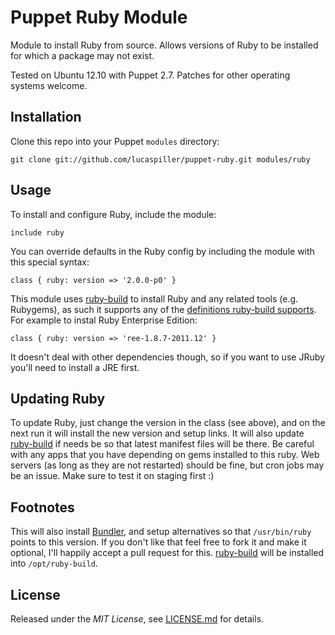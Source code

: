 Puppet Ruby Module
==================

Module to install Ruby from source. Allows versions of Ruby to be installed for which a package may not exist.

Tested on Ubuntu 12.10 with Puppet 2.7. Patches for other operating systems welcome.

Installation
------------

Clone this repo into your Puppet `modules` directory:

    git clone git://github.com/lucaspiller/puppet-ruby.git modules/ruby

Usage
-----

To install and configure Ruby, include the module:

    include ruby

You can override defaults in the Ruby config by including
the module with this special syntax:

    class { ruby: version => '2.0.0-p0' }

This module uses [ruby-build][ruby-build] to install Ruby and any related tools (e.g. Rubygems), as such it supports any of the [definitions ruby-build supports](https://github.com/sstephenson/ruby-build/tree/master/share/ruby-build). For example to instal Ruby Enterprise Edition:

    class { ruby: version => 'ree-1.8.7-2011.12' }

It doesn't deal with other dependencies though, so if you want to use JRuby you'll need to install a JRE first.

Updating Ruby
-------------

To update Ruby, just change the version in the class (see above), and on the next run it will install the new version and setup links. It will also update [ruby-build][ruby-build] if needs be so that latest manifest files will be there. Be careful with any apps that you have depending on gems installed to this ruby. Web servers (as long as they are not restarted) should be fine, but cron jobs may be an issue. Make sure to test it on staging first :)

Footnotes
-----------

This will also install [Bundler](http://gembundler.com/), and setup alternatives so that `/usr/bin/ruby` points to this version. If you don't like that feel free to fork it and make it optional, I'll happily accept a pull request for this. [ruby-build][ruby-build] will be installed into `/opt/ruby-build`.

License
-------

Released under the *MIT License*, see [LICENSE.md](LICENSE.md) for details.


[ruby-build]: https://github.com/sstephenson/ruby-build "sstephenson/ruby-build"
